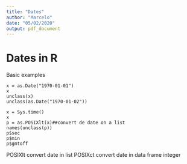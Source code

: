 ```yaml
---
title: "Dates"
author: "Marcelo"
date: "05/02/2020"
output: pdf_document
---
```

# Dates in R
Basic examples

```{r}
x = as.Date("1970-01-01")
x
unclass(x)
unclass(as.Date("1970-01-02"))
```

```{r}
x = Sys.time()
x
p = as.POSIXlt(x)##convert de date on a list
names(unclass(p))
p$sec
p$min
p$gmtoff

```
POSIXlt convert date in list
POSIXct convert date in data frame integer





